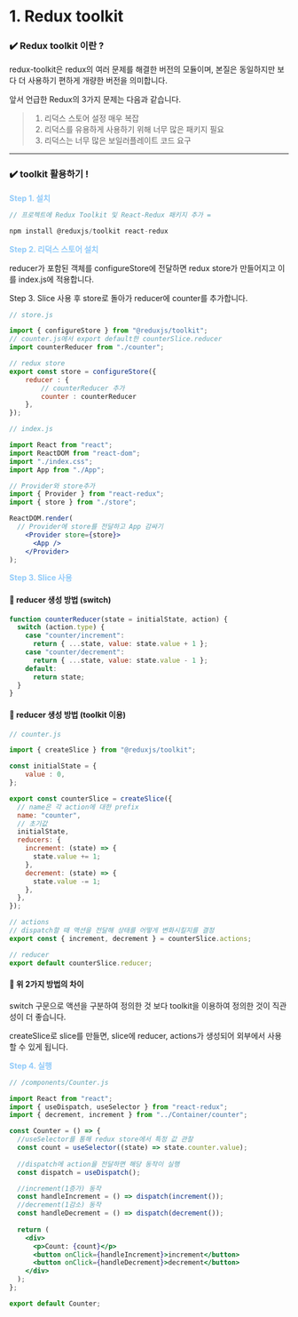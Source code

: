 # 1. Redux toolkit

### ✔️ Redux toolkit 이란 ?

redux-toolkit은 redux의 여러 문제를 해결한 버전의 모듈이며, 본질은 동일하지만 보다 더 사용하기 편하게 개량한 버전을 의미합니다.

앞서 언급한 Redux의 3가지 문제는 다음과 같습니다.

> 1. 리덕스 스토어 설정 매우 복잡
> 2. 리덕스를 유용하게 사용하기 위해 너무 많은 패키지 필요
> 3. 리덕스는 너무 많은 보일러플레이트 코드 요구

---

### ✔️ toolkit 활용하기 !

<span style="color:#90caf9"><b>Step 1. 설치</b></span>

```js
// 프로젝트에 Redux Toolkit 및 React-Redux 패키지 추가 =

npm install @reduxjs/toolkit react-redux
```

<span style="color:#90caf9"><b> Step 2. 리덕스 스토어 설치   </b></span>

reducer가 포함된 객체를 configureStore에 전달하면 redux store가 만들어지고 이를 index.js에 적용합니다.

Step 3. Slice 사용 후 store로 돌아가 reducer에 counter를 추가합니다.
```jsx
// store.js

import { configureStore } from "@reduxjs/toolkit";
// counter.js에서 export default한 counterSlice.reducer
import counterReducer from "./counter";

// redux store 
export const store = configureStore({
    reducer : {
        // counterReducer 추가
        counter : counterReducer
    },
});
```

```jsx
// index.js

import React from "react";
import ReactDOM from "react-dom";
import "./index.css";
import App from "./App";

// Provider와 store추가
import { Provider } from "react-redux";
import { store } from "./store";

ReactDOM.render(
  // Provider에 store를 전달하고 App 감싸기
    <Provider store={store}>
      <App />
    </Provider>
);
```

<span style="color:#90caf9"><b>Step 3. Slice 사용</b></span>

####  👀 reducer 생성 방법 (switch)

```jsx
function counterReducer(state = initialState, action) {
  switch (action.type) { 
    case "counter/increment": 
      return { ...state, value: state.value + 1 }; 
    case "counter/decrement":
      return { ...state, value: state.value - 1 }; 
    default: 
      return state; 
  } 
}
```


####  👀 reducer 생성 방법 (toolkit 이용)

```jsx
// counter.js

import { createSlice } from "@reduxjs/toolkit";

const initialState = {
    value : 0,
};

export const counterSlice = createSlice({
  // name은 각 action에 대한 prefix
  name: "counter",
  // 초기값
  initialState,
  reducers: {
    increment: (state) => {
      state.value += 1;
    },
    decrement: (state) => {
      state.value -= 1;
    },
  },
});

// actions
// dispatch할 때 액션을 전달해 상태를 어떻게 변화시킬지를 결정
export const { increment, decrement } = counterSlice.actions;

// reducer
export default counterSlice.reducer;
```

#### 🧐 위 2가지 방법의 차이

switch 구문으로 액션을 구분하여 정의한 것 보다 toolkit을 이용하여 정의한 것이 직관성이 더 좋습니다.

createSlice로 slice를 만들면, slice에 reducer, actions가 생성되어 외부에서 사용할 수 있게 됩니다.


<span style="color:#90caf9"><b>Step 4. 실행</b></span>

```jsx
// /components/Counter.js

import React from "react";
import { useDispatch, useSelector } from "react-redux";
import { decrement, increment } from "../Container/counter";

const Counter = () => {
  //useSelector를 통해 redux store에서 특정 값 관찰
  const count = useSelector((state) => state.counter.value);
  
  //dispatch에 action을 전달하면 해당 동작이 실행
  const dispatch = useDispatch();

  //increment(1증가) 동작
  const handleIncrement = () => dispatch(increment());
  //decrement(1감소) 동작
  const handleDecrement = () => dispatch(decrement());
  
  return (
    <div>
      <p>Count: {count}</p>
      <button onClick={handleIncrement}>increment</button>
      <button onClick={handleDecrement}>decrement</button>
    </div>
  );
};

export default Counter;
```
